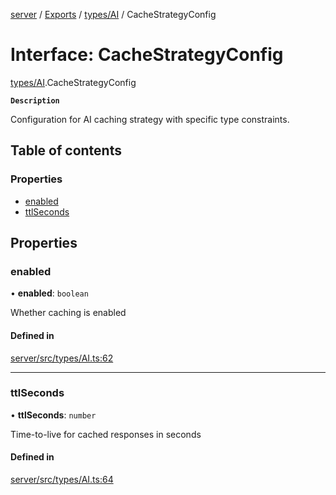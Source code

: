 [server](../README.md) / [Exports](../modules.md) / [types/AI](../modules/types_AI.md) / CacheStrategyConfig

# Interface: CacheStrategyConfig

[types/AI](../modules/types_AI.md).CacheStrategyConfig

**`Description`**

Configuration for AI caching strategy with specific type constraints.

## Table of contents

### Properties

- [enabled](types_AI.CacheStrategyConfig.md#enabled)
- [ttlSeconds](types_AI.CacheStrategyConfig.md#ttlseconds)

## Properties

### enabled

• **enabled**: `boolean`

Whether caching is enabled

#### Defined in

[server/src/types/AI.ts:62](https://github.com/niklas-joh/french-learning-platform/blob/df287cd90d2fc20ebbe1da4bb7d2c97b195a5de7/server/src/types/AI.ts#L62)

___

### ttlSeconds

• **ttlSeconds**: `number`

Time-to-live for cached responses in seconds

#### Defined in

[server/src/types/AI.ts:64](https://github.com/niklas-joh/french-learning-platform/blob/df287cd90d2fc20ebbe1da4bb7d2c97b195a5de7/server/src/types/AI.ts#L64)
